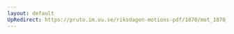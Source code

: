 ```yaml
---
layout: default
UpRedirect: https://pruto.im.uu.se/riksdagen-motions-pdf/1870/mot_1870__ak__113/mot_1870__ak__113-002.pdf
---
```

